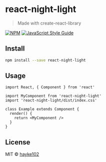 # react-night-light

> Made with create-react-library

[![NPM](https://img.shields.io/npm/v/react-night-light.svg)](https://www.npmjs.com/package/react-night-light) [![JavaScript Style Guide](https://img.shields.io/badge/code_style-standard-brightgreen.svg)](https://standardjs.com)

## Install

```bash
npm install --save react-night-light
```

## Usage

```tsx
import React, { Component } from 'react'

import MyComponent from 'react-night-light'
import 'react-night-light/dist/index.css'

class Example extends Component {
  render() {
    return <MyComponent />
  }
}
```

## License

MIT © [hayke102](https://github.com/hayke102)
